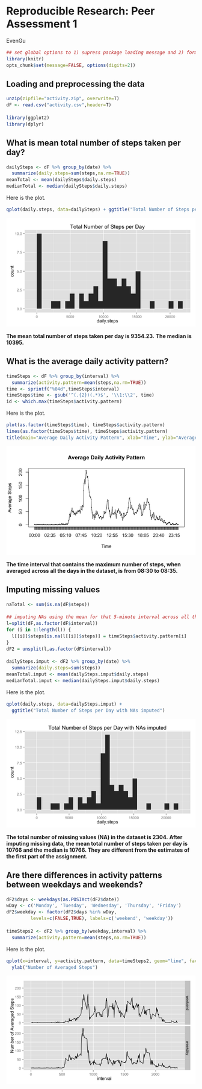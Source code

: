 # Reproducible Research: Peer Assessment 1
EvenGu  


```r
## set global options to 1) supress package loading message and 2) format the numbers
library(knitr)
opts_chunk$set(message=FALSE, options(digits=2))
```

## Loading and preprocessing the data

```r
unzip(zipfile="activity.zip", overwrite=T)
dF <- read.csv("activity.csv",header=T)

library(ggplot2)
library(dplyr)
```


## What is mean total number of steps taken per day?

```r
dailySteps <- dF %>% group_by(date) %>%
  summarize(daily.steps=sum(steps,na.rm=TRUE))
meanTotal <- mean(dailySteps$daily.steps)
medianTotal <- median(dailySteps$daily.steps)
```
Here is the plot.

```r
qplot(daily.steps, data=dailySteps) + ggtitle("Total Number of Steps per Day")
```

![](PA1_files/figure-html/plot1-1.png) 

**The mean total number of steps taken per day is 9354.23.**
**The median is 10395.**


## What is the average daily activity pattern?

```r
timeSteps <- dF %>% group_by(interval) %>%
  summarize(activity.pattern=mean(steps,na.rm=TRUE))
time <- sprintf("%04d",timeSteps$interval) 
timeSteps$time <- gsub('^(.{2})(.*)$', '\\1:\\2', time)
id <- which.max(timeSteps$activity.pattern)
```
Here is the plot.

```r
plot(as.factor(timeSteps$time), timeSteps$activity.pattern)
lines(as.factor(timeSteps$time), timeSteps$activity.pattern)
title(main="Average Daily Activity Pattern", xlab="Time", ylab="Average Steps")
```

![](PA1_files/figure-html/plot2-1.png) 

**The time interval that contains the maximum number of steps, when averaged across all the days in the dataset, is from 08:30 to 08:35.**


## Imputing missing values

```r
naTotal <- sum(is.na(dF$steps))

## imputing NAs using the mean for that 5-minute interval across all the days
l=split(dF,as.factor(dF$interval))
for (i in 1:length(l)) {
  l[[i]]$steps[is.na(l[[i]]$steps)] = timeSteps$activity.pattern[i]
}
dF2 = unsplit(l,as.factor(dF$interval))

dailySteps.imput <- dF2 %>% group_by(date) %>%
  summarize(daily.steps=sum(steps))
meanTotal.imput <- mean(dailySteps.imput$daily.steps)
medianTotal.imput <- median(dailySteps.imput$daily.steps)
```
Here is the plot.

```r
qplot(daily.steps, data=dailySteps.imput) +
  ggtitle("Total Number of Steps per Day with NAs imputed")
```

![](PA1_files/figure-html/plot3-1.png) 

**The total number of missing values (NA) in the dataset is 2304.**
**After imputing missing data, the mean total number of steps taken per day is 10766 and the median is 10766. They are different from the estimates of the first part of the assignment.**


## Are there differences in activity patterns between weekdays and weekends?

```r
dF2$days <- weekdays(as.POSIXct(dF2$date))
wDay <- c('Monday', 'Tuesday', 'Wednesday', 'Thursday', 'Friday')
dF2$weekday <- factor(dF2$days %in% wDay, 
         levels=c(FALSE,TRUE), labels=c('weekend', 'weekday'))

timeSteps2 <- dF2 %>% group_by(weekday,interval) %>%
  summarize(activity.pattern=mean(steps,na.rm=TRUE))
```
Here is the plot.

```r
qplot(x=interval, y=activity.pattern, data=timeSteps2, geom="line", facets=weekday~.) + 
  ylab("Number of Averaged Steps")
```

![](PA1_files/figure-html/plot4-1.png) 




